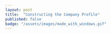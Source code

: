 ```yaml
---
layout: post
title:  "Constructing the Company Profile"
published: false
badge: "/assets/images/made_with_windows.gif"
---
```

